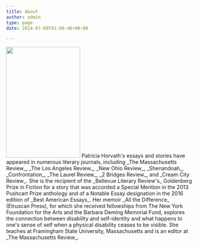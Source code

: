 ```yaml
---
title: About
author: admin
type: page
date: 2014-07-09T01:09:46+00:00

---
```

<img class="alignleft wp-image-47 size-medium" src="/images/Patti_Bio_pic-200x300.jpg" alt="" width="200" height="300" srcset="/images/Patti_Bio_pic-200x300.jpg 200w, /images/Patti_Bio_pic.jpg 300w" sizes="(max-width: 200px) 100vw, 200px" />
Patricia Horvath's essays and stories have appeared in numerous literary journals, including _The Massachusetts Review_, _The Los Angeles Review_, _New Ohio Review_, _Shenandoah_, _Confrontation_, _The Laurel Review_, _2 Bridges Review_, and _Cream City Review_. She is the recipient of the _Bellevue Literary Review's_ Goldenberg Prize in Fiction for a story that was accorded a Special Mention in the 2013 Pushcart Prize anthology and of a Notable Essay designation in the 2016 edition of _Best American Essays_. Her memoir _All the Difference_ (Etruscan Press), for which she received fellowships from The New York Foundation for the Arts and the Barbara Deming Memorial Fund, explores the connection between disability and self-identity and what happens to one's sense of self when a physical disability ceases to be visible. She teaches at Framingham State University, Massachusetts and is an editor at _The Massachusetts Review_.
